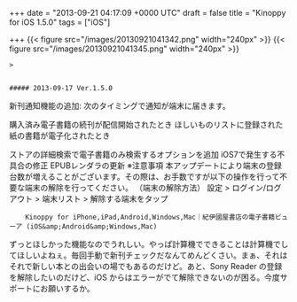 
+++
date = "2013-09-21 04:17:09 +0000 UTC"
draft = false
title = "Kinoppy for iOS 1.5.0"
tags = ["iOS"]

+++
{{< figure src="/images/20130921041342.png" width="240px" >}} {{< figure src="/images/20130921041345.png" width="240px" >}}<style>#entry-11696248318757975485 .hatena-fotolife { border: gray 1px solid; }</style>

    >
        

    ##### 2013-09-17 Ver.1.5.0
    

新刊通知機能の追加: 次のタイミングで通知が端末に届きます。

購入済み電子書籍の続刊が配信開始されたとき
ほしいものリストに登録された紙の書籍が電子化されたとき

ストアの詳細検索で電子書籍のみ検索するオプションを追加
iOS7で発生する不具合の修正
EPUBレンダラの更新
※注意事項
本アップデートにより端末の登録台数が増えることがございます。その際は、お手数ですが以下の操作を行って不要な端末の解除を行ってください。
（端末の解除方法）
設定 > ログイン/ログアウト > 端末リスト > 解除する端末をタップ


        Kinoppy for iPhone,iPad,Android,Windows,Mac｜紀伊國屋書店の電子書籍ビューア (iOS&amp;Android&amp;Windows,Mac)
    
ずっとほしかった機能なのでうれしい。やっぱ計算機でできることは計算機でしてほしいよねぇ。毎回手動で新刊チェックだなんてめんどくさい。まぁ、それはそれで新しい本との出会いの場でもあるのだけど。あと、Sony Reader の登録を解除したいのだけど、iOS からはエラーがでて解除できないのが困る。今度サポートにお願いするか。


